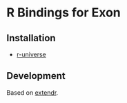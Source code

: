 # R Bindings for Exon

## Installation

* [r-universe](https://wheretrue.r-universe.dev/builds)

## Development

Based on [extendr][].


[extendr]: https://extendr.github.io/rextendr/articles/package.html
